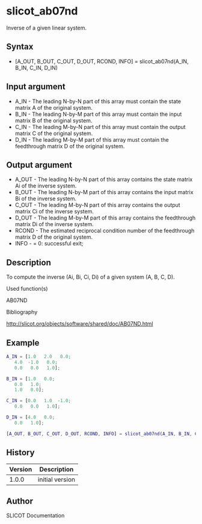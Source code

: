 

# slicot_ab07nd

Inverse of a given linear system.

## Syntax

- [A_OUT, B_OUT, C_OUT, D_OUT, RCOND, INFO] = slicot_ab07nd(A_IN, B_IN, C_IN, D_IN)

## Input argument

 - A_IN - The leading N-by-N part of this array must contain the state matrix A of the original system.
 - B_IN - The leading N-by-M part of this array must contain the input matrix B of the original system.
 - C_IN - The leading M-by-N part of this array must contain the output matrix C of the original system.
 - D_IN - The leading M-by-M part of this array must contain the feedthrough matrix D of the original system.

## Output argument

 - A_OUT - The leading N-by-N part of this array contains the state matrix Ai of the inverse system.
 - B_OUT - The leading N-by-M part of this array contains the input matrix Bi of the inverse system.
 - C_OUT - The leading M-by-N part of this array contains the output matrix Ci of the inverse system.
 - D_OUT - The leading M-by-M part of this array contains the feedthrough matrix Di of the inverse system.
 - RCOND - The estimated reciprocal condition number of the feedthrough matrix D of the original system.
 - INFO - = 0:  successful exit;

## Description


  <p>To compute the inverse (Ai, Bi, Ci, Di) of a given system (A, B, C, D).</p>


Used function(s)

AB07ND

Bibliography

http://slicot.org/objects/software/shared/doc/AB07ND.html

## Example

```matlab
A_IN = [1.0   2.0   0.0;
   4.0  -1.0   0.0;
   0.0   0.0   1.0];

B_IN = [1.0   0.0;
   0.0   1.0;
   1.0   0.0];

C_IN = [0.0   1.0  -1.0;
   0.0   0.0   1.0];

D_IN = [4.0   0.0;
   0.0   1.0];

[A_OUT, B_OUT, C_OUT, D_OUT, RCOND, INFO] = slicot_ab07nd(A_IN, B_IN, C_IN, D_IN)
```

## History

|Version|Description|
|------|------|
|1.0.0|initial version|


## Author

SLICOT Documentation



